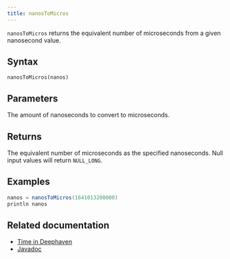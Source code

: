 ```yaml
---
title: nanosToMicros
---
```


`nanosToMicros` returns the equivalent number of microseconds from a given nanosecond value.

## Syntax

```
nanosToMicros(nanos)
```

## Parameters

<ParamTable>
<Param name="nanos" type="long">

The amount of nanoseconds to convert to microseconds.

</Param>
</ParamTable>

## Returns

The equivalent number of microseconds as the specified nanoseconds. Null input values will return `NULL_LONG`.

## Examples

```groovy order=:log
nanos = nanosToMicros(1641013200000)
println nanos
```

## Related documentation

- [Time in Deephaven](../../../conceptual/time-in-deephaven.md)
- [Javadoc](https://deephaven.io/core/javadoc/io/deephaven/time/DateTimeUtils.html#nanosToMicros(long))

